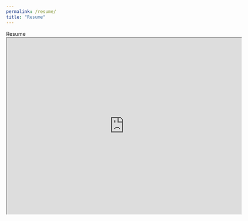 ```yaml
---
permalink: /resume/
title: "Resume"
---
```

Resume <iframe src="https://drive.google.com/file/d/1s4eDKJzkrAAke6DrqH-kun0snGnplyG7/preview" width="640" height="480" allow="autoplay"></iframe>
